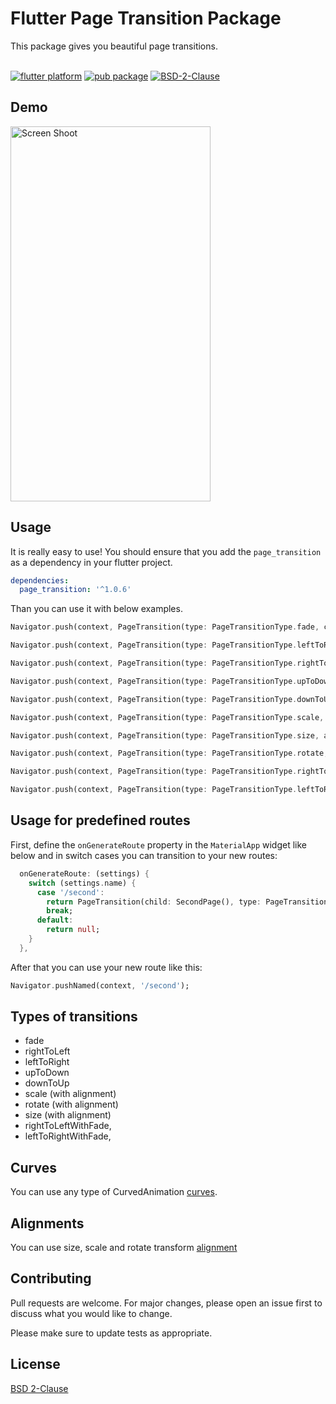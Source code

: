 # Flutter Page Transition Package

This package gives you beautiful page transitions.
<br/><br/>

[![flutter platform](https://img.shields.io/badge/Platform-Flutter-yellow.svg)](https://flutter.io) 
[![pub package](https://img.shields.io/pub/v/page_transition.svg)](https://pub.dartlang.org/packages/page_transition) 
[![BSD-2-Clause](https://img.shields.io/badge/BSD-2-Clause.svg?style=flat-square)](https://opensource.org/licenses/) 

## Demo
<img src="http://www.yasinilhan.com/page_transition/transition.gif" width="320" height="600" title="Screen Shoot">

## Usage
It is really easy to use!
You should ensure that you add the `page_transition` as a dependency in your flutter project.

```yaml
dependencies:
  page_transition: '^1.0.6'
```
Than you can use it with below examples.

```dart 
Navigator.push(context, PageTransition(type: PageTransitionType.fade, child: DetailScreen()));

Navigator.push(context, PageTransition(type: PageTransitionType.leftToRight, child: DetailScreen()));

Navigator.push(context, PageTransition(type: PageTransitionType.rightToLeft, child: DetailScreen()));

Navigator.push(context, PageTransition(type: PageTransitionType.upToDown, child: DetailScreen()));

Navigator.push(context, PageTransition(type: PageTransitionType.downToUp, child: DetailScreen()));

Navigator.push(context, PageTransition(type: PageTransitionType.scale, alignment: Alignment.bottomCenter, child: DetailScreen()));

Navigator.push(context, PageTransition(type: PageTransitionType.size, alignment: Alignment.bottomCenter, child: DetailScreen()));

Navigator.push(context, PageTransition(type: PageTransitionType.rotate, duration: Duration(second: 1), child: DetailScreen()));

Navigator.push(context, PageTransition(type: PageTransitionType.rightToLeftWithFade, child: DetailScreen()));

Navigator.push(context, PageTransition(type: PageTransitionType.leftToRightWithFade, child: DetailScreen()));
```

## Usage for predefined routes
First, define the `onGenerateRoute` property in the `MaterialApp` widget like below and in switch cases you can transition to your new routes:

```dart 
  onGenerateRoute: (settings) {
    switch (settings.name) {
      case '/second':
        return PageTransition(child: SecondPage(), type: PageTransitionType.scale);
        break;
      default:
        return null;
    }
  },
```

After that you can use your new route like this:

```dart 
Navigator.pushNamed(context, '/second'); 
```


## Types of transitions
* fade
* rightToLeft
* leftToRight
* upToDown
* downToUp
* scale (with alignment)
* rotate (with alignment)
* size (with alignment)
* rightToLeftWithFade,
* leftToRightWithFade,

## Curves 
You can use any type of CurvedAnimation [curves](https://docs.flutter.io/flutter/animation/Curves-class.html). 

## Alignments 
You can use size, scale and rotate transform [alignment](https://docs.flutter.io/flutter/painting/Alignment-class.html)

## Contributing
Pull requests are welcome. For major changes, please open an issue first to discuss what you would like to change.

Please make sure to update tests as appropriate.

## License
[BSD 2-Clause](https://opensource.org/licenses/BSD-2-Clause)


